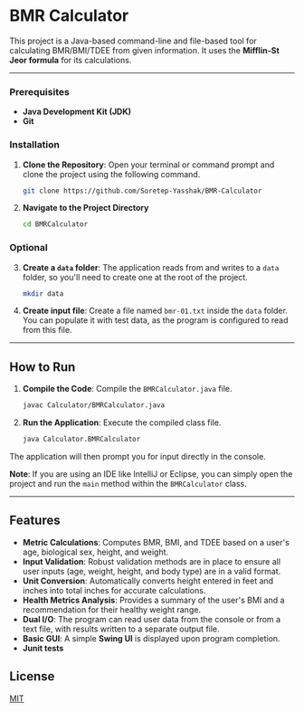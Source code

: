 # BMR Calculator

This project is a Java-based command-line and file-based tool for calculating BMR/BMI/TDEE from given information. It uses the **Mifflin-St Jeor formula** for its calculations.

-----
### Prerequisites

  * **Java Development Kit (JDK)**
  * **Git**

### Installation

1.  **Clone the Repository**: Open your terminal or command prompt and clone the project using the following command.

    ```bash
    git clone https://github.com/Soretep-Yasshak/BMR-Calculator
    ```

2.  **Navigate to the Project Directory**

    ```bash
    cd BMRCalculator
    ```
    
### Optional

3.  **Create a `data` folder**: The application reads from and writes to a `data` folder, so you'll need to create one at the root of the project.

    ```bash
    mkdir data
    ```

4.  **Create input file**: Create a file named `bmr-01.txt` inside the `data` folder. You can populate it with test data, as the program is configured to read from this file.

-----

## How to Run

1.  **Compile the Code**: Compile the `BMRCalculator.java` file.

    ```bash
    javac Calculator/BMRCalculator.java
    ```

2.  **Run the Application**: Execute the compiled class file.

    ```bash
    java Calculator.BMRCalculator
    ```

The application will then prompt you for input directly in the console.

**Note**: If you are using an IDE like IntelliJ or Eclipse, you can simply open the project and run the `main` method within the `BMRCalculator` class.

-----

## Features

  * **Metric Calculations**: Computes BMR, BMI, and TDEE based on a user's age, biological sex, height, and weight.
  * **Input Validation**: Robust validation methods are in place to ensure all user inputs (age, weight, height, and body type) are in a valid format.
  * **Unit Conversion**: Automatically converts height entered in feet and inches into total inches for accurate calculations.
  * **Health Metrics Analysis**: Provides a summary of the user's BMI and a recommendation for their healthy weight range.
  * **Dual I/O**: The program can read user data from the console or from a text file, with results written to a separate output file.
  * **Basic GUI**: A simple **Swing UI** is displayed upon program completion.
  * **Junit tests**


## License

[MIT](https://choosealicense.com/licenses/mit/)
